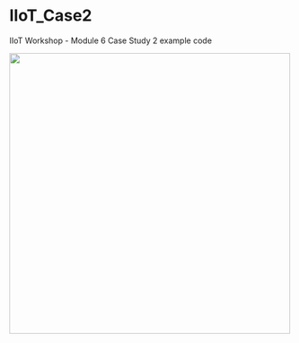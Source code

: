 # IIoT_Case2
IIoT Workshop - Module 6 Case Study 2 example code

<img src="https://github.com/JZ2211/IIoT_Case2/assets/100505718/ad8d14ac-5649-46fd-afec-4f446f81dad2" width="500">
